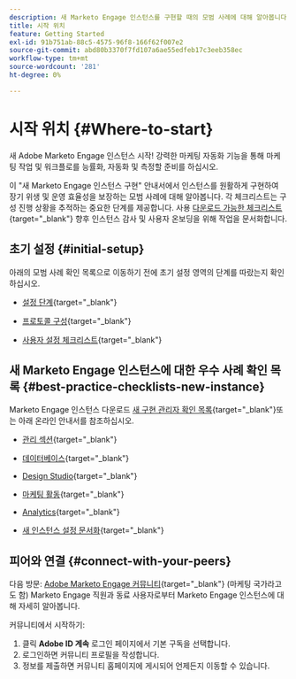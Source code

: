 ```yaml
---
description: 새 Marketo Engage 인스턴스를 구현할 때의 모범 사례에 대해 알아봅니다. 성능을 추적하면 Marketo Engage을 최대한 활용하고 장기적인 위생 및 효율성을 위해 인스턴스를 설정하는 데 도움이 됩니다. 새로운 인스턴스를 탐색하는 새로운 관리자는 이 안내서를 사용하여 집중하고 체계적으로 관리하십시오.
title: 시작 위치
feature: Getting Started
exl-id: 91b751ab-88c5-4575-96f8-166f62f007e2
source-git-commit: abd80b3370f7fd107a6ae55edfeb17c3eeb358ec
workflow-type: tm+mt
source-wordcount: '281'
ht-degree: 0%

---
```


# 시작 위치 {#Where-to-start}

새 Adobe Marketo Engage 인스턴스 시작! 강력한 마케팅 자동화 기능을 통해 마케팅 작업 및 워크플로를 능률화, 자동화 및 측정할 준비를 하십시오.

이 &quot;새 Marketo Engage 인스턴스 구현&quot; 안내서에서 인스턴스를 원활하게 구현하여 장기 위생 및 운영 효율성을 보장하는 모범 사례에 대해 알아봅니다. 각 체크리스트는 구성 진행 상황을 추적하는 중요한 단계를 제공합니다. 사용 [다운로드 가능한 체크리스트](/help/marketo/getting-started/implementing-a-new-marketo-engage-instance/assets/adobe-marketo-engage-new-instance-admin-checklist.xlsx){target="_blank"} 향후 인스턴스 감사 및 사용자 온보딩을 위해 작업을 문서화합니다.

## 초기 설정 {#initial-setup}

아래의 모범 사례 확인 목록으로 이동하기 전에 초기 설정 영역의 단계를 따랐는지 확인하십시오.

* [설정 단계](/help/marketo/getting-started/initial-setup/setup-steps.md){target="_blank"}

* [프로토콜 구성](/help/marketo/getting-started/initial-setup/configure-protocols-for-marketo.md){target="_blank"}

* [사용자 설정 체크리스트](/help/marketo/getting-started/initial-setup/user-setup.md){target="_blank"}

## 새 Marketo Engage 인스턴스에 대한 우수 사례 확인 목록 {#best-practice-checklists-new-instance}

Marketo Engage 인스턴스 다운로드 [새 구현 관리자 확인 목록](/help/marketo/getting-started/implementing-a-new-marketo-engage-instance/assets/adobe-marketo-engage-new-instance-admin-checklist.xlsx){target="_blank"}또는 아래 온라인 안내서를 참조하십시오.

* [관리 섹션](/help/marketo/getting-started/implementing-a-new-marketo-engage-instance/admin-section-checklist.md){target="_blank"}

* [데이터베이스](/help/marketo/getting-started/implementing-a-new-marketo-engage-instance/database-checklist.md){target="_blank"}

* [Design Studio](/help/marketo/getting-started/implementing-a-new-marketo-engage-instance/design-studio-checklist.md){target="_blank"}

* [마케팅 활동](/help/marketo/getting-started/implementing-a-new-marketo-engage-instance/marketing-activities-checklist.md){target="_blank"}

* [Analytics](/help/marketo/getting-started/implementing-a-new-marketo-engage-instance/analytics-checklist.md){target="_blank"}

* [새 인스턴스 설정 문서화](/help/marketo/getting-started/implementing-a-new-marketo-engage-instance/document-your-setup.md){target="_blank"}

## 피어와 연결 {#connect-with-your-peers}

다음 방문: [Adobe Marketo Engage 커뮤니티](https://nation.marketo.com/){target="_blank"} (마케팅 국가라고도 함) Marketo Engage 직원과 동료 사용자로부터 Marketo Engage 인스턴스에 대해 자세히 알아봅니다.

커뮤니티에서 시작하기:

1. 클릭 **Adobe ID 계속** 로그인 페이지에서 기본 구독을 선택합니다.
1. 로그인하면 커뮤니티 프로필을 작성합니다.
1. 정보를 제출하면 커뮤니티 홈페이지에 게시되어 언제든지 이동할 수 있습니다.

